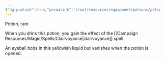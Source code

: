 ```yaml
---
{"dg-publish":true,"permalink":"/root/resources/equipment/potions/potion-of-clairvoyance/"}
---
```


Potion, rare 

When you drink this potion, you gain the effect of the [[Campaign Resources/Magic/Spells/Clairvoyance\|clairvoyance]] spell. 

An eyeball bobs in this yellowish liquid but vanishes when the potion is opened.